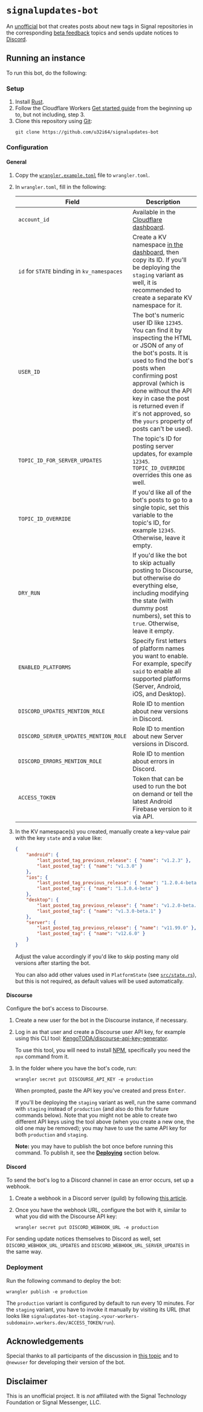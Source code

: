 # `signalupdates-bot`

An [unofficial](#disclaimer) bot that creates posts about new tags in Signal repositories in the corresponding [beta feedback](https://community.signalusers.org/c/25) topics and sends update notices to [Discord](https://community.signalusers.org/t/58381).

## Running an instance

To run this bot, do the following:

### Setup

1. Install [Rust](https://www.rust-lang.org/tools/install).
1. Follow the Cloudflare Workers [Get started guide](https://developers.cloudflare.com/workers/get-started/guide/) from the beginning up to, but not including, step 3.
1. Clone this repository using [Git](https://www.git-scm.com):
    ```shell
    git clone https://github.com/u32i64/signalupdates-bot
    ```

### Configuration
#### General

1. Copy the [`wrangler.example.toml`](/wrangler.example.toml) file to `wrangler.toml`.
1. In `wrangler.toml`, fill in the following:

    Field | Description
    ---|---
    `account_id` | Available in the [Cloudflare dashboard](https://dash.cloudflare.com/?to=/:account/workers/overview).
    `id` for `STATE` binding in `kv_namespaces` | Create a KV namespace [in the dashboard](https://dash.cloudflare.com/?to=/:account/workers/kv/namespaces), then copy its ID. If you'll be deploying the `staging` variant as well, it is recommended to create a separate KV namespace for it.
    `USER_ID` | The bot's numeric user ID like `12345`. You can find it by inspecting the HTML or JSON of any of the bot's posts. It is used to find the bot's posts when confirming post approval (which is done without the API key in case the post is returned even if it's not approved, so the `yours` property of posts can't be used).
    `TOPIC_ID_FOR_SERVER_UPDATES` | The topic's ID for posting server updates, for example `12345`. `TOPIC_ID_OVERRIDE` overrides this one as well.
    `TOPIC_ID_OVERRIDE` | If you'd like all of the bot's posts to go to a single topic, set this variable to the topic's ID, for example `12345`. Otherwise, leave it empty.
    `DRY_RUN` | If you'd like the bot to skip actually posting to Discourse, but otherwise do everything else, including modifying the state (with dummy post numbers), set this to `true`. Otherwise, leave it empty.
    `ENABLED_PLATFORMS` | Specify first letters of platform names you want to enable. For example, specify `said` to enable all supported platforms (Server, Android, iOS, and Desktop).
    `DISCORD_UPDATES_MENTION_ROLE` | Role ID to mention about new versions in Discord.
    `DISCORD_SERVER_UPDATES_MENTION_ROLE` | Role ID to mention about new Server versions in Discord.
    `DISCORD_ERRORS_MENTION_ROLE` | Role ID to mention about errors in Discord.
    `ACCESS_TOKEN` | Token that can be used to run the bot on demand or tell the latest Android Firebase version to it via API.

1. In the KV namespace(s) you created, manually create a key-value pair with the key `state` and a value like:

    ```json
    {
        "android": {
            "last_posted_tag_previous_release": { "name": "v1.2.3" },
            "last_posted_tag": { "name": "v1.3.0" }
        },
        "ios": {
            "last_posted_tag_previous_release": { "name": "1.2.0.4-beta" },
            "last_posted_tag": { "name": "1.3.0.4-beta" }
        },
        "desktop": {
            "last_posted_tag_previous_release": { "name": "v1.2.0-beta.1" },
            "last_posted_tag": { "name": "v1.3.0-beta.1" }
        },
        "server": {
            "last_posted_tag_previous_release": { "name": "v11.99.0" },
            "last_posted_tag": { "name": "v12.6.0" }
        }
    }
    ```

    Adjust the value accordingly if you'd like to skip posting many old versions after starting the bot.

    You can also add other values used in `PlatformState` (see [`src/state.rs`](/src/state.rs)), but this is not required, as default values will be used automatically.

#### Discourse

Configure the bot's access to Discourse.

1. Create a new user for the bot in the Discourse instance, if necessary.
1. Log in as that user and create a Discourse user API key, for example using this CLI tool: [KengoTODA/discourse-api-key-generator](https://github.com/KengoTODA/discourse-api-key-generator).

    To use this tool, you will need to install [NPM](https://docs.npmjs.com/downloading-and-installing-node-js-and-npm), specifically you need the `npx` command from it.
1. In the folder where you have the bot's code, run:

    ```shell
    wrangler secret put DISCOURSE_API_KEY -e production
    ```

    When prompted, paste the API key you've created and press <kbd>Enter</kbd>.

    If you'll be deploying the `staging` variant as well, run the same command with `staging` instead of `production` (and also do this for future commands below). Note that you might not be able to create two different API keys using the tool above (when you create a new one, the old one may be removed); you may have to use the same API key for both `production` and `staging`.

    **Note:** you may have to publish the bot once before running this command. To publish it, see the [**Deploying**](#deploying) section below.

#### Discord

To send the bot's log to a Discord channel in case an error occurs, set up a webhook.

1. Create a webhook in a Discord server (guild) by following [this article](https://support.discord.com/hc/en-us/articles/228383668-Intro-to-Webhooks).
1. Once you have the webhook URL, configure the bot with it, similar to what you did with the Discourse API key:

    ```shell
    wrangler secret put DISCORD_WEBHOOK_URL -e production
    ```

For sending update notices themselves to Discord as well, set `DISCORD_WEBHOOK_URL_UPDATES` and `DISCORD_WEBHOOK_URL_SERVER_UPDATES` in the same way.

### Deployment

Run the following command to deploy the bot:

```shell
wrangler publish -e production
```

The `production` variant is configured by default to run every 10 minutes. For the `staging` variant, you have to invoke it manually by visiting its URL (that looks like `signalupdates-bot-staging.<your-workers-subdomain>.workers.dev/ACCESS_TOKEN/run`).

## Acknowledgements

Special thanks to all participants of the discussion in [this topic](https://community.signalusers.org/t/42818) and to `@newuser` for developing their version of the bot.

## Disclaimer
This is an unofficial project. It is *not* affiliated with the Signal Technology Foundation or Signal Messenger, LLC.
